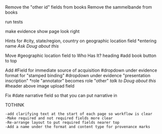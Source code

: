 Remove the "other id" fields from books
Remove the sammelbande from books

run tests

make evidence show page look right





Hints for
  #city, state/region, country on geographic location field
  *entering name *Ask Doug about this*

Move
  #geographic location field to Who Has It? heading
  #add book button to top

Add
  #Field for immediate source of acquisition
  #dropdown under evidence format for "stamped binding"
  #dropdown under evidence "presentation inscription"
  *role "annotator" becomes role "other" *talk to Doug about this*
  #header above image upload field


Fix
  #date narrative field so that you can put narrative in

  TOTHINK

    -add clarifying text at the start of each page so workflow is clear
    -Make required and not required fields more clear
    -Re-arrange layout to put required fields nearer top
    -Add a name under the format and content type for provenance marks




